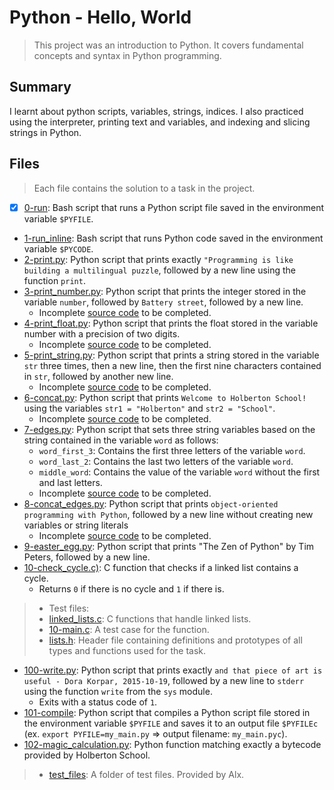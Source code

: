 # Python - Hello, World

> This project was an introduction to Python. It covers fundamental concepts and syntax in Python programming.

## Summary

I learnt about python scripts, variables, strings, indices. I also practiced using the interpreter, printing text and variables, and indexing and slicing strings in Python.

## Files

> Each file contains the solution to a task in the project.

- [x] [0-run](https://github.com/Ebube-Ochemba/alx-higher_level_programming/blob/master/0x00-python-hello_world/0-run): Bash script that runs a Python script file saved in the environment variable `$PYFILE`.
- [1-run_inline](https://github.com/Ebube-Ochemba/alx-higher_level_programming/blob/master/0x00-python-hello_world/1-run_inline):  Bash script that runs Python code saved in the environment variable `$PYCODE`.
- [2-print.py](https://github.com/Ebube-Ochemba/alx-higher_level_programming/blob/master/0x00-python-hello_world/2-print.py): Python script that prints exactly `"Programming is like building a multilingual puzzle`, followed by a new line using the function `print`.
- [3-print_number.py](https://github.com/Ebube-Ochemba/alx-higher_level_programming/blob/master/0x00-python-hello_world/3-print_number.py): Python script that prints the integer stored in the variable `number`, followed by `Battery street`, followed by a new line.
	- Incomplete [source code](https://github.com/holbertonschool/0x00.py/blob/master/3-print_number.py) to be completed.
- [4-print_float.py](https://github.com/Ebube-Ochemba/alx-higher_level_programming/blob/master/0x00-python-hello_world/4-print_float.py): Python script that prints the float stored in the variable number with a precision of two digits.
	- Incomplete [source code](https://github.com/holbertonschool/0x00.py/blob/master/4-print_float.py) to be completed.
- [5-print_string.py](https://github.com/Ebube-Ochemba/alx-higher_level_programming/blob/master/0x00-python-hello_world/5-print_string.py): Python script that prints a string stored in the variable `str` three times, then a new line, then the first nine characters contained in `str`, followed by another new line.
	- Incomplete [source code](https://github.com/holbertonschool/0x00.py/blob/master/5-print_string.py) to be completed.
- [6-concat.py](https://github.com/Ebube-Ochemba/alx-higher_level_programming/blob/master/0x00-python-hello_world/6-concat.py): Python script that prints `Welcome to Holberton School!` using the variables `str1 = "Holberton"` and `str2 = "School"`.
	- Incomplete [source code](https://github.com/holbertonschool/0x00.py/blob/master/6-concat.py) to be completed.
- [7-edges.py](https://github.com/Ebube-Ochemba/alx-higher_level_programming/blob/master/0x00-python-hello_world/7-edges.py): Python script that sets three string variables based on the string contained in the variable `word` as follows:
	- `word_first_3`: Contains the first three letters of the variable `word`.
	- `word_last_2`: Contains the last two letters of the variable `word`.
	- `middle_word`: Contains the value of the variable `word` without the first and last letters.
	- Incomplete [source code](https://github.com/holbertonschool/0x00.py/blob/master/7-edges.py) to be completed.
- [8-concat_edges.py](https://github.com/Ebube-Ochemba/alx-higher_level_programming/blob/master/0x00-python-hello_world/8-concat_edges.py): Python script that prints `object-oriented programming with Python`, followed by a new line without creating new variables or string literals
	- Incomplete [source code](https://github.com/holbertonschool/0x00.py/blob/master/8-concat_edges.py) to be completed.
- [9-easter_egg.py](https://github.com/Ebube-Ochemba/alx-higher_level_programming/blob/master/0x00-python-hello_world/9-easter_egg.py): Python script that prints "The Zen of Python" by Tim Peters, followed by a new line.
- [10-check_cycle.c)](https://github.com/Ebube-Ochemba/alx-higher_level_programming/blob/master/0x00-python-hello_world/10-check_cycle.c): C function that checks if a linked list contains a cycle.
	- Returns `0` if there is no cycle and `1` if there is.
>	- Test files:
>	- [linked_lists.c](https://github.com/Ebube-Ochemba/alx-higher_level_programming/blob/master/0x00-python-hello_world/test_files/10-linked_lists.c): C functions that handle linked lists.
>	- [10-main.c](https://github.com/Ebube-Ochemba/alx-higher_level_programming/blob/master/0x00-python-hello_world/test_files/10-main.c): A test case for the function.
>	- [lists.h](https://github.com/Ebube-Ochemba/alx-higher_level_programming/blob/master/0x00-python-hello_world/lists.h): Header file containing definitions and prototypes of all types and functions used for the task.
- [100-write.py](https://github.com/Ebube-Ochemba/alx-higher_level_programming/blob/master/0x00-python-hello_world/100-write.py): Python script that prints exactly `and that piece of art is useful - Dora Korpar, 2015-10-19`, followed by a new line to `stderr` using the function `write` from the `sys` module.
	- Exits with a status code of `1`.
- [101-compile](https://github.com/Ebube-Ochemba/alx-higher_level_programming/blob/master/0x00-python-hello_world/101-compile): Python script that compiles a Python script file stored in the environment variable `$PYFILE` and saves it to an output file `$PYFILEc` (ex. `export PYFILE=my_main.py` => output filename: `my_main.pyc`).
- [102-magic_calculation.py](https://github.com/Ebube-Ochemba/alx-higher_level_programming/blob/master/0x00-python-hello_world/102-magic_calculation.py): Python function matching exactly a bytecode provided by Holberton School.

> - [test_files](https://github.com/Ebube-Ochemba/alx-higher_level_programming/tree/master/0x00-python-hello_world/test_files): A folder of test files. Provided by Alx.
